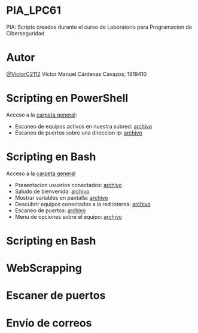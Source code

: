 # PIA_LPC61
PIA: Scripts creados durante el curso de Laboratorio para Programacion de Ciberseguridad

# Autor
[@VictorC2112](https://github.com/VictorC2112) Víctor Manuel Cárdenas Cavazos; 1919410

# Scripting en PowerShell
Acceso a la [carpeta general](https://github.com/VictorC2112/PIA_LPC61/tree/main/Escaner_Puertos):
- Escaneo de equipos activos en nuestra subred: [archivo](https://github.com/VictorC2112/PIA_LPC61/blob/main/Escaner_Puertos/scan_alivev2.ps1)
- Escaneo de puertos sobre una direccion ip: [archivo](https://github.com/VictorC2112/PIA_LPC61/blob/main/Escaner_Puertos/scan_portv1.ps1)

# Scripting en Bash
Acceso a la [carpeta general](https://github.com/VictorC2112/PIA_LPC61/tree/main/Scripts_BASH)
- Presentacion usuarios conectados: [archivo](https://github.com/VictorC2112/PIA_LPC61/blob/main/Scripts_BASH/welcome.sh)
- Saludo de bienvenida: [archivo](https://github.com/VictorC2112/PIA_LPC61/blob/main/Scripts_BASH/bro.sh)
- Mostrar variables en pantalla: [archivo](https://github.com/VictorC2112/PIA_LPC61/blob/main/Scripts_BASH/number.sh)
- Descubrir equipos conectados a la red interna: [archivo](https://github.com/VictorC2112/PIA_LPC61/blob/main/Scripts_BASH/netdiscover.sh)
- Escaneo de puertos: [archivo](https://github.com/VictorC2112/PIA_LPC61/blob/main/Scripts_BASH/portscanv1.sh)
- Menu de opciones sobre el equipo: [archivo](https://github.com/VictorC2112/PIA_LPC61/blob/main/Scripts_BASH/superscan.sh)

# Scripting en Bash

# WebScrapping

# Escaner de puertos

# Envío de correos
